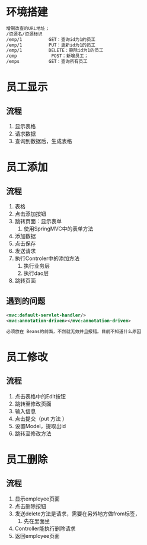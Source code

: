 # 环境搭建



```xml
增删改查的URL地址；       
/资源名/资源标识
/emp/1          GET：查询id为1的员工
/emp/1          PUT：更新id为1的员工
/emp/1          DELETE：删除id为1的员工
/emp             POST：新增员工；
/emps           GET：查询所有员工
```



# 员工显示

## 流程

1. 显示表格
2. 请求数据
3. 查询到数据后，生成表格

# 员工添加

## 流程

1. 表格
2. 点击添加按钮
3. 跳转页面：显示表单
   1. 使用SpringMVC中的表单方法
4. 添加数据
5. 点击保存
6. 发送请求
7. 执行Controler中的添加方法
   1. 执行业务层
   2. 执行dao层
8. 跳转页面



## 遇到的问题

```xml
<mvc:default-servlet-handler/>
<mvc:annotation-driven></mvc:annotation-driven>

必须放在 Beans的前面，不然就无效并且报错。目前不知道什么原因
```




# 员工修改

## 流程

1. 点击表格中的Edit按钮
2. 跳转至修改页面
3. 输入信息
4. 点击提交（put 方法  ）
5. 设置Model，提取出id
6. 跳转至修改方法





# 员工删除

## 流程

1. 显示employee页面
2. 点击删除按钮
3. 发送delete方法是请求，需要在另外地方做from标签，
   1. 先在里面坐
4. Controller能执行删除请求
5. 返回employee页面
